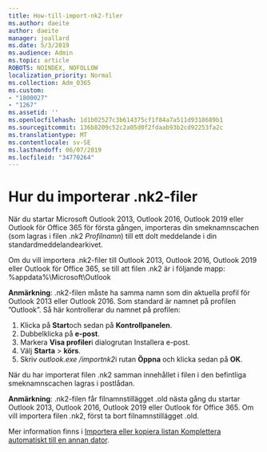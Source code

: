 ```yaml
---
title: How-till-import-nk2-filer
ms.author: daeite
author: daeite
manager: joallard
ms.date: 5/3/2019
ms.audience: Admin
ms.topic: article
ROBOTS: NOINDEX, NOFOLLOW
localization_priority: Normal
ms.collection: Adm_O365
ms.custom:
- "1800027"
- "1267"
ms.assetid: ''
ms.openlocfilehash: 1d1b02527c3b614375cf1f84a7a511d9318689b1
ms.sourcegitcommit: 136b8209c52c2a05d0f2fdaab93b2cd92253fa2c
ms.translationtype: MT
ms.contentlocale: sv-SE
ms.lasthandoff: 06/07/2019
ms.locfileid: "34770264"
---
```

# <a name="how-to-import-nk2-files"></a>Hur du importerar .nk2-filer 

När du startar Microsoft Outlook 2013, Outlook 2016, Outlook 2019 eller Outlook för Office 365 för första gången, importeras din smeknamnscachen (som lagras i filen .nk2 *Profilnamn*) till ett dolt meddelande i din standardmeddelandearkivet.

Om du vill importera .nk2-filer till Outlook 2013, Outlook 2016, Outlook 2019 eller Outlook för Office 365, se till att filen .nk2 är i följande mapp: %appdata%\Microsoft\Outlook

**Anmärkning**: .nk2-filen måste ha samma namn som din aktuella profil för Outlook 2013 eller Outlook 2016. Som standard är namnet på profilen ”Outlook”. Så här kontrollerar du namnet på profilen: 
1. Klicka på **Start**och sedan på **Kontrollpanelen**.
2. Dubbelklicka på **e-post**.
3. Markera **Visa profiler**i dialogrutan Installera e-post.
4. Välj **Starta** > **körs**.
5. Skriv *outlook.exe /importnk2*i rutan **Öppna** och klicka sedan på **OK**. 

När du har importerat filen .nk2 samman innehållet i filen i den befintliga smeknamnscachen lagras i postlådan.

**Anmärkning**: .nk2-filen får filnamnstillägget .old nästa gång du startar Outlook 2013, Outlook 2016, Outlook 2019 eller Outlook för Office 365. Om vill importera filen .nk2, först ta bort filnamnstillägget .old.

Mer information finns i [Importera eller kopiera listan Komplettera automatiskt till en annan dator](https://support.microsoft.com/help/2806550/how-to-import-nk2-files-into-outlook%).